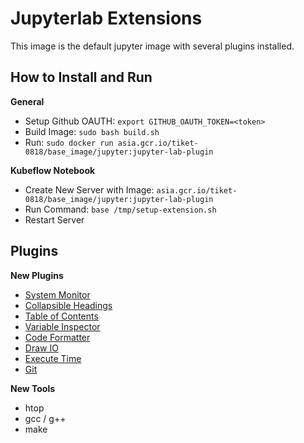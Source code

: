 # Jupyterlab Extensions

This image is the default jupyter image with several plugins installed.

## How to Install and Run
**General**
- Setup Github OAUTH: `export GITHUB_OAUTH_TOKEN=<token>`
- Build Image: `sudo bash build.sh`
- Run: `sudo docker run asia.gcr.io/tiket-0818/base_image/jupyter:jupyter-lab-plugin`

**Kubeflow Notebook**
- Create New Server with Image: `asia.gcr.io/tiket-0818/base_image/jupyter:jupyter-lab-plugin`
- Run Command: `base /tmp/setup-extension.sh`
- Restart Server

## Plugins
**New Plugins**
- [System Monitor](https://github.com/jtpio/jupyterlab-system-monitor)
- [Collapsible Headings](https://github.com/aquirdTurtle/Collapsible_Headings)
- [Table of Contents](https://github.com/jupyterlab/jupyterlab-toc)
- [Variable Inspector](https://github.com/lckr/jupyterlab-variableInspector)
- [Code Formatter](https://github.com/ryantam626/jupyterlab_code_formatter)
- [Draw IO](https://github.com/QuantStack/jupyterlab-drawio)
- [Execute Time](https://github.com/deshaw/jupyterlab-execute-time)
- [Git](https://github.com/jupyterlab/jupyterlab-git)

**New Tools**
- htop
- gcc / g++
- make

